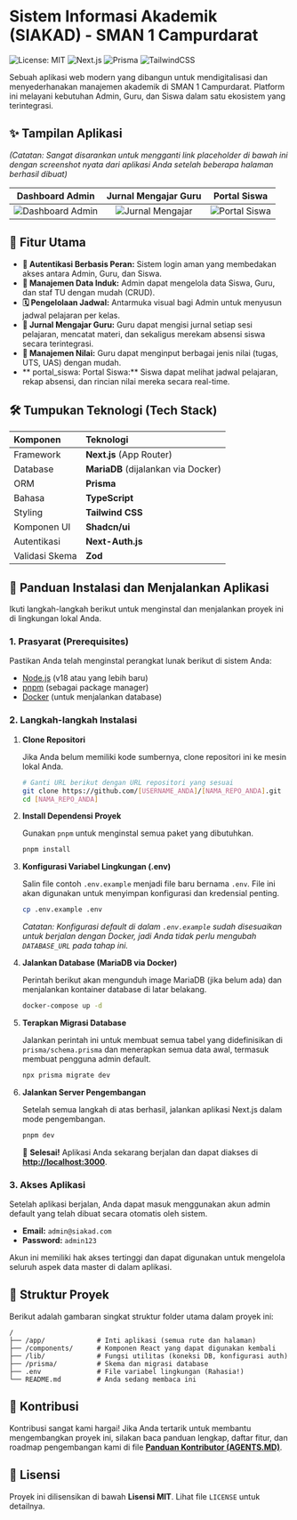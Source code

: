# Sistem Informasi Akademik (SIAKAD) - SMAN 1 Campurdarat

![License: MIT](https://img.shields.io/badge/License-MIT-blue.svg)
![Next.js](https://img.shields.io/badge/Next.js-000000?style=for-the-badge&logo=nextdotjs&logoColor=white)
![Prisma](https://img.shields.io/badge/Prisma-3982CE?style=for-the-badge&logo=Prisma&logoColor=white)
![TailwindCSS](https://img.shields.io/badge/tailwindcss-%2338B2AC.svg?style=for-the-badge&logo=tailwind-css&logoColor=white)

Sebuah aplikasi web modern yang dibangun untuk mendigitalisasi dan menyederhanakan manajemen akademik di SMAN 1 Campurdarat. Platform ini melayani kebutuhan Admin, Guru, dan Siswa dalam satu ekosistem yang terintegrasi.

## ✨ Tampilan Aplikasi

*(Catatan: Sangat disarankan untuk mengganti link placeholder di bawah ini dengan screenshot nyata dari aplikasi Anda setelah beberapa halaman berhasil dibuat)*

| Dashboard Admin | Jurnal Mengajar Guru | Portal Siswa |
| :-------------: | :-------------: | :-------------: |
| ![Dashboard Admin](link-ke-screenshot-dashboard.png) | ![Jurnal Mengajar](link-ke-screenshot-jurnal.png) | ![Portal Siswa](link-ke-screenshot-portal.png) |

## 🚀 Fitur Utama

-   **🔐 Autentikasi Berbasis Peran:** Sistem login aman yang membedakan akses antara Admin, Guru, dan Siswa.
-   **👤 Manajemen Data Induk:** Admin dapat mengelola data Siswa, Guru, dan staf TU dengan mudah (CRUD).
-   **🗓️ Pengelolaan Jadwal:** Antarmuka visual bagi Admin untuk menyusun jadwal pelajaran per kelas.
-   **📓 Jurnal Mengajar Guru:** Guru dapat mengisi jurnal setiap sesi pelajaran, mencatat materi, dan sekaligus merekam absensi siswa secara terintegrasi.
-   **💯 Manajemen Nilai:** Guru dapat menginput berbagai jenis nilai (tugas, UTS, UAS) dengan mudah.
-   ** portal_siswa: Portal Siswa:** Siswa dapat melihat jadwal pelajaran, rekap absensi, dan rincian nilai mereka secara real-time.

## 🛠️ Tumpukan Teknologi (Tech Stack)

| Komponen | Teknologi |
| :--- | :--- |
| Framework | **Next.js** (App Router) |
| Database | **MariaDB** (dijalankan via Docker) |
| ORM | **Prisma** |
| Bahasa | **TypeScript** |
| Styling | **Tailwind CSS** |
| Komponen UI | **Shadcn/ui** |
| Autentikasi | **Next-Auth.js** |
| Validasi Skema | **Zod** |

## 🏁 Panduan Instalasi dan Menjalankan Aplikasi

Ikuti langkah-langkah berikut untuk menginstal dan menjalankan proyek ini di lingkungan lokal Anda.

### 1. Prasyarat (Prerequisites)

Pastikan Anda telah menginstal perangkat lunak berikut di sistem Anda:
-   [Node.js](https://nodejs.org/) (v18 atau yang lebih baru)
-   [pnpm](https://pnpm.io/installation) (sebagai package manager)
-   [Docker](https://www.docker.com/products/docker-desktop/) (untuk menjalankan database)

### 2. Langkah-langkah Instalasi

1.  **Clone Repositori**

    Jika Anda belum memiliki kode sumbernya, clone repositori ini ke mesin lokal Anda.
    ```bash
    # Ganti URL berikut dengan URL repositori yang sesuai
    git clone https://github.com/[USERNAME_ANDA]/[NAMA_REPO_ANDA].git
    cd [NAMA_REPO_ANDA]
    ```

2.  **Install Dependensi Proyek**

    Gunakan `pnpm` untuk menginstal semua paket yang dibutuhkan.
    ```bash
    pnpm install
    ```

3.  **Konfigurasi Variabel Lingkungan (.env)**

    Salin file contoh `.env.example` menjadi file baru bernama `.env`. File ini akan digunakan untuk menyimpan konfigurasi dan kredensial penting.
    ```bash
    cp .env.example .env
    ```
    *Catatan: Konfigurasi default di dalam `.env.example` sudah disesuaikan untuk berjalan dengan Docker, jadi Anda tidak perlu mengubah `DATABASE_URL` pada tahap ini.*

4.  **Jalankan Database (MariaDB via Docker)**

    Perintah berikut akan mengunduh image MariaDB (jika belum ada) dan menjalankan kontainer database di latar belakang.
    ```bash
    docker-compose up -d
    ```

5.  **Terapkan Migrasi Database**

    Jalankan perintah ini untuk membuat semua tabel yang didefinisikan di `prisma/schema.prisma` dan menerapkan semua data awal, termasuk membuat pengguna admin default.
    ```bash
    npx prisma migrate dev
    ```

6.  **Jalankan Server Pengembangan**

    Setelah semua langkah di atas berhasil, jalankan aplikasi Next.js dalam mode pengembangan.
    ```bash
    pnpm dev
    ```

    🎉 **Selesai!** Aplikasi Anda sekarang berjalan dan dapat diakses di **[http://localhost:3000](http://localhost:3000)**.

### 3. Akses Aplikasi

Setelah aplikasi berjalan, Anda dapat masuk menggunakan akun admin default yang telah dibuat secara otomatis oleh sistem.

-   **Email:** `admin@siakad.com`
-   **Password:** `admin123`

Akun ini memiliki hak akses tertinggi dan dapat digunakan untuk mengelola seluruh aspek data master di dalam aplikasi.

## 📂 Struktur Proyek

Berikut adalah gambaran singkat struktur folder utama dalam proyek ini:

```
/
├── /app/             # Inti aplikasi (semua rute dan halaman)
├── /components/      # Komponen React yang dapat digunakan kembali
├── /lib/             # Fungsi utilitas (koneksi DB, konfigurasi auth)
├── /prisma/          # Skema dan migrasi database
├── .env              # File variabel lingkungan (Rahasia!)
└── README.md         # Anda sedang membaca ini
```

## 🤝 Kontribusi

Kontribusi sangat kami hargai! Jika Anda tertarik untuk membantu mengembangkan proyek ini, silakan baca panduan lengkap, daftar fitur, dan roadmap pengembangan kami di file **[Panduan Kontributor (AGENTS.MD)](./AGENTS.MD)**.

## 📄 Lisensi

Proyek ini dilisensikan di bawah **Lisensi MIT**. Lihat file `LICENSE` untuk detailnya.